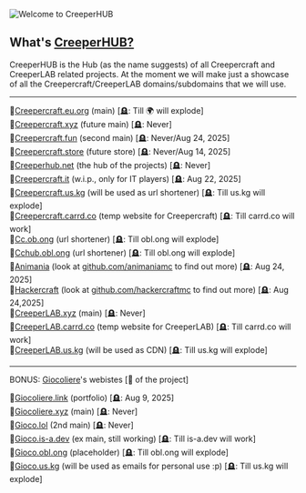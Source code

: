 ![Welcome to CreeperHUB](https://i.imgur.com/DX4XGtb.png)
## What's [CreeperHUB?](https://creeperhub.net) 

CreeperHUB is the Hub (as the name suggests) of all Creepercraft and CreeperLAB related projects.
At the moment we will make just a showcase of all the Creepercraft/CreeperLAB domains/subdomains that we will use.

------------------------------------------

👀[Creepercraft.eu.org](https://creepercraft.eu.org) (main) [🪦: Till 🌍 will explode] <br>
👀[Creepercraft.xyz](https://creepercraft.xyz) (future main) [🪦: Never]<br>
👀[Creepercraft.fun](https://creepercraft.fun) (second main) [🪦: Never/Aug 24, 2025]<br>
👀[Creepercraft.store](https://creepercraft.store) (future store) [🪦: Never/Aug 14, 2025]<br>
👀[Creeperhub.net](https://creeperhub.net) (the hub of the projects) [🪦: Never]<br>
👀[Creepercraft.it](https://creepercraft.it) (w.i.p., only for IT players) [🪦: Aug 22, 2025]<br>
👀[Creepercraft.us.kg](https://creepercraft.us.kg) (will be used as url shortener) [🪦: Till us.kg will explode]<br>
👀[Creepercraft.carrd.co](https://creepercraft.carrd.co) (temp website for Creepercraft) [🪦: Till carrd.co will work]<br>
👀[Cc.ob.ong](https://cc.obl.ong) (url shortener) [🪦: Till obl.ong will explode]<br>
👀[Cchub.obl.ong](https://cchub.obl.ong) (url shortener) [🪦: Till obl.ong will explode]<br>
👀[Animania](https://creepercraft.fun/animania) (look at [github.com/animaniamc](https://github.com/animaniamc) to find out more) [🪦: Aug 24, 2025]<br>
👀[Hackercraft](https://creepercraft.fun/hackercraft) (look at [github.com/hackercraftmc](https://github.com/hackercraftmc) to find out more) [🪦: Aug 24,2025]<br>
👀[CreeperLAB.xyz](https://creeperlab.xyz) (main) [🪦: Never]<br>
👀[CreeperLAB.carrd.co](https://creeperlab.carrd.co) (temp website for CreeperLAB) [🪦: Till carrd.co will work]<br>
👀[CreeperLAB.us.kg](https://creeperlab.us.kg) (will be used as CDN) [🪦: Till us.kg will explode]<br>

-------------------------------------------

BONUS: [Giocoliere](https://github.com/giocoliere)'s webistes [👑 of the project]

👀[Giocoliere.link](https://giocoliere.link) (portfolio) [🪦: Aug 9, 2025]<br>
👀[Giocoliere.xyz](https://giocoliere.xyz) (main) [🪦: Never]<br>
👀[Gioco.lol](https://gioco.lol) (2nd main) [🪦: Never]<br>
👀[Gioco.is-a.dev](https://gioco.is-a.dev) (ex main, still working) [🪦: Till is-a.dev will work]<br>
👀[Gioco.obl.ong](https://gioco.obl.ong) (placeholder) [🪦: Till obl.ong will explode]<br>
👀[Gioco.us.kg](https://gioco.us.kg) (will be used as emails for personal use :p) [🪦: Till us.kg will explode]<br>
